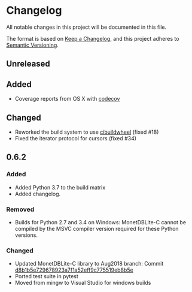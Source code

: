 # Changelog
All notable changes in this project will be documented in this file.

The format is based on [Keep a
Changelog](https://keepachangelog.com/en/1.0.0/), and this project
adheres to [Semantic Versioning](https://semver.org/spec/v2.0.0.html).

## Unreleased
## Added
- Coverage reports from OS X with [codecov](https://codecov.io/gh/MonetDB/MonetDBLite-Python)
## Changed
- Reworked the build system to use [cibuildwheel](https://github.com/joerick/cibuildwheel) (fixed #18)
- Fixed the iterator protocol for cursors (fixed #34)
## 0.6.2
### Added
- Added Python 3.7 to the build matrix
- Added changelog.
### Removed
- Builds for Python 2.7 and 3.4 on Windows: MonetDBLite-C cannot be
  compiled by the MSVC compiler version required for these Python
  versions.
### Changed
- Updated MonetDBLite-C library to Aug2018 branch: Commit
  [d8b1b5e729678923a7f1a52eff9c775519eb8b5e](https://github.com/hannesmuehleisen/MonetDBLite-C/commit/d8b1b5e729678923a7f1a52eff9c775519eb8b5e)
- Ported test suite in pytest
- Moved from mingw to Visual Studio for windows builds
